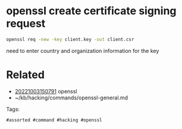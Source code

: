 # openssl create certificate signing request
```bash
openssl req -new -key client.key -out client.csr
```
need to enter country and organization information for the key

# Related

- [20221003150791](/zet/20221003150791/README.md) openssl
- ~/kb/hacking/commands/openssl-general.md

Tags:

    #assorted #command #hacking #openssl
